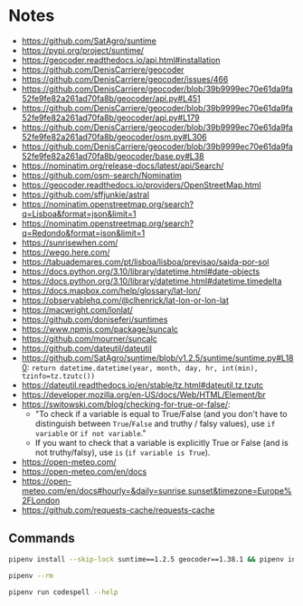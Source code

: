 # Notes

- https://github.com/SatAgro/suntime
- https://pypi.org/project/suntime/
- https://geocoder.readthedocs.io/api.html#installation
- https://github.com/DenisCarriere/geocoder
- https://github.com/DenisCarriere/geocoder/issues/466
- https://github.com/DenisCarriere/geocoder/blob/39b9999ec70e61da9fa52fe9fe82a261ad70fa8b/geocoder/api.py#L451
- https://github.com/DenisCarriere/geocoder/blob/39b9999ec70e61da9fa52fe9fe82a261ad70fa8b/geocoder/api.py#L179
- https://github.com/DenisCarriere/geocoder/blob/39b9999ec70e61da9fa52fe9fe82a261ad70fa8b/geocoder/osm.py#L306
- https://github.com/DenisCarriere/geocoder/blob/39b9999ec70e61da9fa52fe9fe82a261ad70fa8b/geocoder/base.py#L38
- https://nominatim.org/release-docs/latest/api/Search/
- https://github.com/osm-search/Nominatim
- https://geocoder.readthedocs.io/providers/OpenStreetMap.html
- https://github.com/sffjunkie/astral
- https://nominatim.openstreetmap.org/search?q=Lisboa&format=json&limit=1
- https://nominatim.openstreetmap.org/search?q=Redondo&format=json&limit=1
- https://sunrisewhen.com/
- https://wego.here.com/
- https://tabuademares.com/pt/lisboa/lisboa/previsao/saida-por-sol
- https://docs.python.org/3.10/library/datetime.html#date-objects
- https://docs.python.org/3.10/library/datetime.html#datetime.timedelta
- https://docs.mapbox.com/help/glossary/lat-lon/
- https://observablehq.com/@clhenrick/lat-lon-or-lon-lat
- https://macwright.com/lonlat/
- https://github.com/doniseferi/suntimes
- https://www.npmjs.com/package/suncalc
- https://github.com/mourner/suncalc
- https://github.com/dateutil/dateutil
- https://github.com/SatAgro/suntime/blob/v1.2.5/suntime/suntime.py#L180: `return datetime.datetime(year, month, day, hr, int(min), tzinfo=tz.tzutc())`
- https://dateutil.readthedocs.io/en/stable/tz.html#dateutil.tz.tzutc
- https://developer.mozilla.org/en-US/docs/Web/HTML/Element/br
- https://switowski.com/blog/checking-for-true-or-false/:
  - "To check if a variable is equal to True/False (and you don't have to distinguish between `True`/`False` and truthy / falsy values), use `if variable` or `if not variable`."
  - If you want to check that a variable is explicitly True or False (and is not truthy/falsy), use `is` (`if variable is True`).
- https://open-meteo.com/
- https://open-meteo.com/en/docs
- https://open-meteo.com/en/docs#hourly=&daily=sunrise,sunset&timezone=Europe%2FLondon
- https://github.com/requests-cache/requests-cache

## Commands

```bash
pipenv install --skip-lock suntime==1.2.5 geocoder==1.38.1 && pipenv install --dev --skip-lock ruff==0.1.11 codespell==2.2.6
```

```bash
pipenv --rm
```

```bash
pipenv run codespell --help
```
